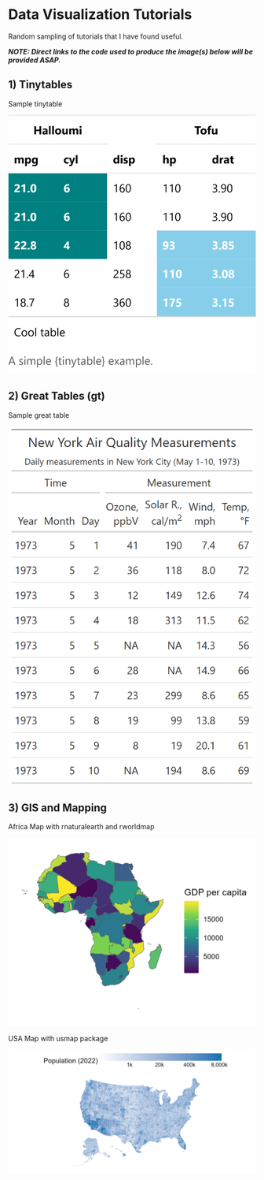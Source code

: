 # Data Visualization Tutorials

Random sampling of tutorials that I have found useful.

***NOTE: Direct links to the code used to produce the image(s) below will be provided ASAP.***

## 1) Tinytables

Sample tinytable

![](tinytable/tiny_table.png)

## 2) Great Tables (gt)

Sample great table

![](great_tables_tutorials/images/great_tables_1_image_1.png)

## 3) GIS and Mapping

Africa Map with rnaturalearth and rworldmap

![](gis_mapping/africa_maps/sample_code_for_maps/images/gis_maps_africa_1.png)

USA Map with usmap package

![](gis_mapping/us_maps/gis_map_us_1.png)
